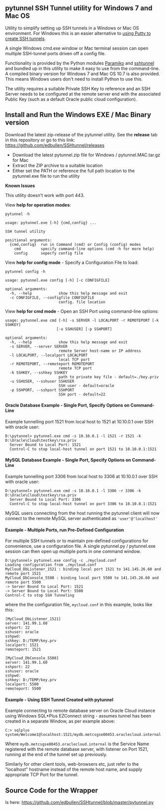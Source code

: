## pytunnel SSH Tunnel utility for Windows 7 and Mac OS ##

Utility to simplify setting up SSH tunnels in a Windows or Mac OS environment.  For Windows this is an easier alternative to [using Putty to create SSH tunnels](http://howto.ccs.neu.edu/howto/windows/ssh-port-tunneling-with-putty/).    

A single Windows cmd.exe window or Mac terminal session can open multiple SSH-tunnel ports driven off a config file.   

Functionality is provided by the Python modules [Paramiko](http://www.paramiko.org/) and [sshtunnel](https://github.com/pahaz/sshtunnel/) and bundled up in this utility to make it easy to use from the command-line. A compiled binary version for Windows 7 and Mac OS 10.7 is also provided.  This means Windows users don't need to install Python to use this.

The utility requires a suitable Private SSH Key to reference and an SSH Server needs to be configured at the remote server end with the associated Public Key (such as a default Oracle public cloud configuration).

## Install and Run the Windows EXE / Mac Binary version ##

Download the latest zip-release of the pytunnel utility. See the **release** tab in this repository or go to this link:
https://github.com/edbullen/SSHtunnel/releases

+ Download the latest pytunnel.zip file for Windows / pytunnel.MAC.tar.gz for Mac
+ Extract the ZIP archive to a suitable location
+ Either set the PATH or reference the full path location to the pytunnel.exe file to run the utility
 
**Known Issues**

This utility doesn't work with port 443.


View **help for operation modes**:  
```
pytunnel -h

usage: pytunnel.exe [-h] {cmd,config} ...

SSH tunnel utility

positional arguments:
  {cmd,config}  run in Command (cmd) or Config (config) modes
    cmd         specify command-line options (cmd -h for more help)
    config      sepecfy config file
```

View **help for config mode** - Specify a Configuration File to load:
```
pytunnel config -h

usage: pytunnel.exe config [-h] [-c CONFIGFILE]

optional arguments:
  -h, --help            show this help message and exit
  -c CONFIGFILE, --configfile CONFIGFILE
                        config. file location
```

View **help for cmd mode** - Open an SSH Port using command-line options:
```
usage: pytunnel.exe cmd [-h] -s SERVER -l LOCALPORT -r REMOTEPORT [-k SSHKEY]
                       [-u SSHUSER] [-p SSHPORT]

optional arguments:
  -h, --help            show this help message and exit
  -s SERVER, --server SERVER
                        remote Server host-name or IP address
  -l LOCALPORT, --localport LOCALPORT
                        local TCP port
  -r REMOTEPORT, --remoteport REMOTEPORT
                        remote TCP port
  -k SSHKEY, --sshkey SSHKEY
                        path to private key file - default=./key.priv
  -u SSHUSER, --sshuser SSHUSER
                        SSH user - default=oracle
  -p SSHPORT, --sshport SSHPORT
                        SSH port - default=22

```  

#### Oracle Database Example - Single Port, Specify Options on Command-Line ####

Example tunnelling port 1521 from local host to 1521 at 10.10.0.1 over SSH with oracle user:

```
D:\pytunnel> pytunnel.exe cmd -s 10.10.0.1 -l 1521 -r 1521 -k D:\Oracle\Cloud\testkey\rsa.priv
  Server Bound to Local Port: 1521
  Control-C to stop local-host tunnel on port 1521 to 10.10.0.1:1521
```

#### MySQL Database Example - Single Port, Specify Options on Command-Line ####

Example tunnelling port 3306 from local host to 3306 at 10.10.0.1 over SSH with oracle user:

```
D:\pytunnel> pytunnel.exe cmd -s 10.10.0.1 -l 3306 -r 3306 -k D:\Oracle\Cloud\testkey\rsa.priv
  Server Bound to Local Port: 3306
  Control-C to stop local-host tunnel on port 3306 to 10.10.0.1:1521
```

MySQL users connecting from the host running the pytunnel client will now connect to the remote MySQL server authenticated as `'user'@'localhost'`


#### Example - Multiple Ports, run Pre-Defined Configuration ####

For multiple SSH tunnels or to maintain pre-defined configurations for convenience, use a configuration file.  A single pytunnel.py / pytunnel.exe session can then open up multiple ports in one command window. 


```
D:\pytunnel> pytunnel.exe config -c ./mycloud.conf
Loading configuration from ./mycloud.conf
MyCloud_DbListener_1521 : binding local port 1521 to 141.145.26.60 and remote port 1521
MyCloud_DbConsole_5500 : binding local port 5500 to 141.145.26.60 and remote port 5500
-> Server Bound to Local Port: 1521
-> Server Bound to Local Port: 5500
Control-C to stop SSH Tunneling
```

where the the configuration file, `mycloud.conf` in this example, looks like this:
```
[MyCloud_DbListener_1521]
server: 141.99.1.60
sshport: 22
sshuser: oracle
sshpwd:
sshkey: D:/TEMP/key.prv
localport: 1521
remoteport: 1521

[MyCloud_DbConsole_5500]
server: 141.99.1.60
sshport: 22
sshuser: oracle
sshpwd:
sshkey: D:/TEMP/key.prv
localport: 5500
remoteport: 5500
```

#### Example - Using SSH Tunnel Created with pytunnel ####

Example connecting to remote database server on Oracle Cloud instance using Windows SQL*Plus EZConnect string - assumes tunnel has been created in a separate Window, as per example above:

```
C:> sqlplus system/Welcome1@localhost:1521/mydb.metcsgse00453.oraclecloud.internal
``` 

Where ```mydb.metcsgse00453.oraclecloud.internal``` is the Service Name registered with the remote database server, with listener on Port 1521, running at the end of the tunnel set up previously.

Similarly for other client tools, web-browsers etc, just refer to the "localhost" hostname instead of the remote host name, and supply appropriate TCP Port for the tunnel.

## Source Code for the Wrapper ##

Is here:
https://github.com/edbullen/SSHtunnel/blob/master/pytunnel.py


 
